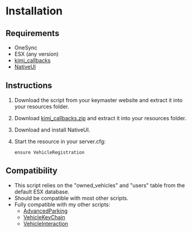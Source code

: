 # Installation

## Requirements

* OneSync
* ESX (any version)
* [kimi_callbacks](https://github.com/Kiminaze/kimi_callbacks/releases/latest)
* [NativeUI](https://github.com/FrazzIe/NativeUILua)

## Instructions

1. Download the script from your keymaster website and extract it into your resources folder.
2. Download [kimi_callbacks.zip](https://github.com/Kiminaze/kimi_callbacks/releases/latest) and 
   extract it into your resources folder.
3. Download and install NativeUI.
4. Start the resource in your server.cfg:

    ```
    ensure VehicleRegistration
    ```

## Compatibility

* This script relies on the "owned_vehicles" and "users" table from the default ESX database.
* Should be compatible with most other scripts.
* Fully compatible with my other scripts:
  * [AdvancedParking](https://forum.cfx.re/t/release-advancedparking-prevents-despawns-and-now-saves-bodywork-deformation/2099582)
  * [VehicleKeyChain](https://forum.cfx.re/t/release-vehicle-key-chain/3319563)
  * [VehicleInteraction](https://forum.cfx.re/t/release-advanced-vehicle-interaction/2719099)
